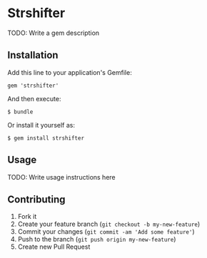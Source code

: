 # Strshifter

TODO: Write a gem description

## Installation

Add this line to your application's Gemfile:

    gem 'strshifter'

And then execute:

    $ bundle

Or install it yourself as:

    $ gem install strshifter

## Usage

TODO: Write usage instructions here

## Contributing

1. Fork it
2. Create your feature branch (`git checkout -b my-new-feature`)
3. Commit your changes (`git commit -am 'Add some feature'`)
4. Push to the branch (`git push origin my-new-feature`)
5. Create new Pull Request
